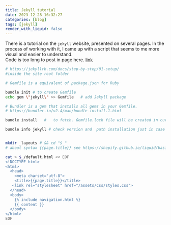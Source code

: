 ```yaml
---
title: Jekyll tutorial
date: 2023-12-28 16:32:27
categories: [blog]
tags: [jekyll]
render_with_liquid: false
---
```


There is a tutorial on the `jekyll` website, presented on several pages.
In the process of working with it, I came up with a script that seems to me more visual and easier to understand.  
Code is too long to post in page here. [link](/assets/attachment/tutorial.sh)
```bash
# https://jekyllrb.com/docs/step-by-step/01-setup/
#inside the site root folder

# Gemfile is a equivalent of package.json for Ruby

bundle init # to create Gemfile
echo gem \"jekyll\" >> Gemfile   # add Jekyll package

# Bundler is a gem that installs all gems in your Gemfile.
# https://bundler.io/v2.4/man/bundle-install.1.html

bundle install   #   to fetch. Gemfile.lock file will be created in current src dir.

bundle info jekyll # check version and  path installation just in case


mkdir _layouts # && cd "$_"
# about syntax {{page.title}} see https://shopify.github.io/liquid/basics/introduction/

cat > $_/default.html << EOF
<!DOCTYPE html>
<html>
  <head>
    <meta charset="utf-8">
    <title>{{page.title}}</title>
   <link rel="stylesheet" href="/assets/css/styles.css">
  </head>
  <body>
    {% include navigation.html %}
    {{ content }}
  </body>
</html>
EOF


```

